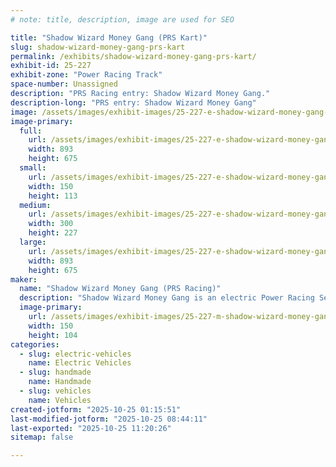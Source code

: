 ```yaml
---
# note: title, description, image are used for SEO

title: "Shadow Wizard Money Gang (PRS Kart)"
slug: shadow-wizard-money-gang-prs-kart
permalink: /exhibits/shadow-wizard-money-gang-prs-kart/
exhibit-id: 25-227
exhibit-zone: "Power Racing Track"
space-number: Unassigned
description: "PRS Racing entry: Shadow Wizard Money Gang."
description-long: "PRS entry: Shadow Wizard Money Gang"
image: /assets/images/exhibit-images/25-227-e-shadow-wizard-money-gang-prs-kart-screenshot-2025-10-25-001036-300x227.png
image-primary: 
  full:
    url: /assets/images/exhibit-images/25-227-e-shadow-wizard-money-gang-prs-kart-screenshot-2025-10-25-001036-full.png
    width: 893
    height: 675
  small:
    url: /assets/images/exhibit-images/25-227-e-shadow-wizard-money-gang-prs-kart-screenshot-2025-10-25-001036-150x113.png
    width: 150
    height: 113
  medium:
    url: /assets/images/exhibit-images/25-227-e-shadow-wizard-money-gang-prs-kart-screenshot-2025-10-25-001036-300x227.png
    width: 300
    height: 227
  large:
    url: /assets/images/exhibit-images/25-227-e-shadow-wizard-money-gang-prs-kart-screenshot-2025-10-25-001036-893x675.png
    width: 893
    height: 675
maker: 
  name: "Shadow Wizard Money Gang (PRS Racing)"
  description: "Shadow Wizard Money Gang is an electric Power Racing Series cart built by the team from Shreveport, Louisiana. It's Primary driver is Quinton Craig, although much work was put into the build by Matthew Strong (TigerKart) and Sean Foster (Yee Haul)."
  image-primary:
    url: /assets/images/exhibit-images/25-227-m-shadow-wizard-money-gang-prs-kart-screenshot-2025-10-25-000426-300x208.png
    width: 150
    height: 104
categories: 
  - slug: electric-vehicles
    name: Electric Vehicles
  - slug: handmade
    name: Handmade
  - slug: vehicles
    name: Vehicles
created-jotform: "2025-10-25 01:15:51"
last-modified-jotform: "2025-10-25 08:44:11"
last-exported: "2025-10-25 11:20:26"
sitemap: false

---
```

